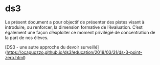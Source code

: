 # ds3

Le présent document a pour objectif de présenter des pistes visant à introduire, ou renforcer, 
la dimension formative de l’évaluation. C’est également une façon d’exploiter ce moment privilégié
de concentration de la part de nos élèves.

[DS3 - une autre approche du devoir surveillé] (https://ocapuozzo.github.io/ds3/education/2018/03/31/ds-3-point-zero.html)

